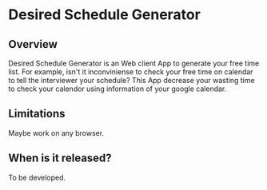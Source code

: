 # Desired Schedule Generator

## Overview
Desired Schedule Generator is an Web client App to generate your free time list.
For example, isn't it inconviniense to check your free time on calendar to tell the interviewer your schedule?
This App decrease your wasting time to check your calendor using information of your google calendar.

## Limitations
Maybe work on any browser.

## When is it released?
To be developed.

